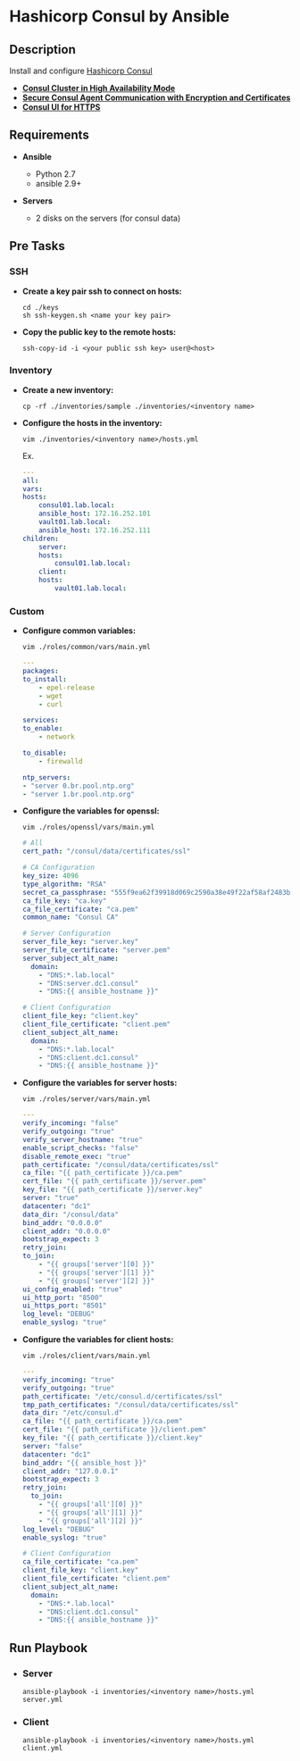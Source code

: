 # **Hashicorp Consul by Ansible**

## **Description**

Install and configure [Hashicorp Consul](https://www.consul.io/)

- **[Consul Cluster in High Availability Mode](https://learn.hashicorp.com/tutorials/vault/ha-with-consul#step-1-setup-a-consul-server-cluster)**
- **[Secure Consul Agent Communication with Encryption and Certificates](https://learn.hashicorp.com/tutorials/consul/tls-encryption-openssl-secure)**
- **[Consul UI for HTTPS](https://learn.hashicorp.com/tutorials/consul/tls-encryption-openssl-secure#configure-the-consul-ui-for-https)**

## **Requirements**

- **Ansible**

  - Python 2.7
  - ansible 2.9+

- **Servers**

  - 2 disks on the servers (for consul data)

## **Pre Tasks**

### **SSH**

- **Create a key pair ssh to connect on hosts:**

  ```shell
  cd ./keys
  sh ssh-keygen.sh <name your key pair>
  ```

- **Copy the public key to the remote hosts:**

  ```shell
  ssh-copy-id -i <your public ssh key> user@<host>
  ```

### **Inventory**

- **Create a new inventory:**

  ```shell
  cp -rf ./inventories/sample ./inventories/<inventory name>
  ```

- **Configure the hosts in the inventory:**

  ```shell
  vim ./inventories/<inventory name>/hosts.yml
  ```

  Ex.

  ```yaml
  ---
  all:
  vars:
  hosts:
      consul01.lab.local:
      ansible_host: 172.16.252.101
      vault01.lab.local:
      ansible_host: 172.16.252.111
  children:
      server:
      hosts:
          consul01.lab.local:
      client:
      hosts:
          vault01.lab.local:
  ```

### **Custom**

- **Configure common variables:**

  ```shell
  vim ./roles/common/vars/main.yml
  ```

  ```yaml
  ---
  packages:
  to_install:
      - epel-release
      - wget
      - curl

  services:
  to_enable:
      - network

  to_disable:
      - firewalld

  ntp_servers:
  - "server 0.br.pool.ntp.org"
  - "server 1.br.pool.ntp.org"
  ```

- **Configure the variables for openssl:**

  ```shell
  vim ./roles/openssl/vars/main.yml
  ```

  ```yaml
  # All
  cert_path: "/consul/data/certificates/ssl"

  # CA Configuration
  key_size: 4096
  type_algorithm: "RSA"
  secret_ca_passphrase: "555f9ea62f39918d069c2590a38e49f22af58af2483b156c8b7eeface666b410"
  ca_file_key: "ca.key"
  ca_file_certificate: "ca.pem"
  common_name: "Consul CA"

  # Server Configuration
  server_file_key: "server.key"
  server_file_certificate: "server.pem"
  server_subject_alt_name:
    domain:
      - "DNS:*.lab.local"
      - "DNS:server.dc1.consul"
      - "DNS:{{ ansible_hostname }}"

  # Client Configuration
  client_file_key: "client.key"
  client_file_certificate: "client.pem"
  client_subject_alt_name:
    domain:
      - "DNS:*.lab.local"
      - "DNS:client.dc1.consul"
      - "DNS:{{ ansible_hostname }}"
  ```

- **Configure the variables for server hosts:**

  ```shell
  vim ./roles/server/vars/main.yml
  ```

  ```yaml
  ---
  verify_incoming: "false"
  verify_outgoing: "true"
  verify_server_hostname: "true"
  enable_script_checks: "false"
  disable_remote_exec: "true"
  path_certificate: "/consul/data/certificates/ssl"
  ca_file: "{{ path_certificate }}/ca.pem"
  cert_file: "{{ path_certificate }}/server.pem"
  key_file: "{{ path_certificate }}/server.key"
  server: "true"
  datacenter: "dc1"
  data_dir: "/consul/data"
  bind_addr: "0.0.0.0"
  client_addr: "0.0.0.0"
  bootstrap_expect: 3
  retry_join:
  to_join:
      - "{{ groups['server'][0] }}"
      - "{{ groups['server'][1] }}"
      - "{{ groups['server'][2] }}"
  ui_config_enabled: "true"
  ui_http_port: "8500"
  ui_https_port: "8501"
  log_level: "DEBUG"
  enable_syslog: "true"
  ```

- **Configure the variables for client hosts:**

  ```shell
  vim ./roles/client/vars/main.yml
  ```

  ```yaml
  ---
  verify_incoming: "true"
  verify_outgoing: "true"
  path_certificate: "/etc/consul.d/certificates/ssl"
  tmp_path_certificates: "/consul/data/certificates/ssl"
  data_dir: "/etc/consul.d"
  ca_file: "{{ path_certificate }}/ca.pem"
  cert_file: "{{ path_certificate }}/client.pem"
  key_file: "{{ path_certificate }}/client.key"
  server: "false"
  datacenter: "dc1"
  bind_addr: "{{ ansible_host }}"
  client_addr: "127.0.0.1"
  bootstrap_expect: 3
  retry_join:
    to_join:
      - "{{ groups['all'][0] }}"
      - "{{ groups['all'][1] }}"
      - "{{ groups['all'][2] }}"
  log_level: "DEBUG"
  enable_syslog: "true"

  # Client Configuration
  ca_file_certificate: "ca.pem"
  client_file_key: "client.key"
  client_file_certificate: "client.pem"
  client_subject_alt_name:
    domain:
      - "DNS:*.lab.local"
      - "DNS:client.dc1.consul"
      - "DNS:{{ ansible_hostname }}"
  ```

## **Run Playbook**

- ### **Server**

  ```shell
  ansible-playbook -i inventories/<inventory name>/hosts.yml server.yml
  ```

- ### **Client**

  ```shell
  ansible-playbook -i inventories/<inventory name>/hosts.yml client.yml
  ```
